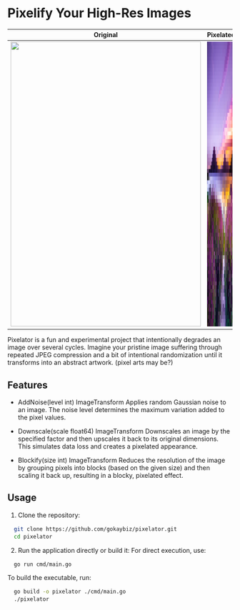 # Pixelify Your High-Res Images
Original                   |       Pixelated
:-------------------------:|:-------------------------:
<img src="./.readme/mark-harpur-K2s_YE031CA-unsplash.jpg" height="638" width="426"/>      |     <img src="./.readme/mark-harpur-K2s_YE031CA-unsplash_pixelated.jpg" height="638" width="426"/>

Pixelator is a fun and experimental project that intentionally degrades an image over several cycles.
Imagine your pristine image suffering through repeated JPEG compression and a bit of intentional randomization until it transforms into an abstract artwork. (pixel arts may be?)

## Features

- AddNoise(level int) ImageTransform
  Applies random Gaussian noise to an image. The noise level determines the maximum variation added to the pixel values.

- Downscale(scale float64) ImageTransform
  Downscales an image by the specified factor and then upscales it back to its original dimensions. This simulates data loss and creates a pixelated appearance.

- Blockify(size int) ImageTransform
  Reduces the resolution of the image by grouping pixels into blocks (based on the given size) and then scaling it back up, resulting in a blocky, pixelated effect.


## Usage

1. Clone the repository:
  ```bash
    git clone https://github.com/gokaybiz/pixelator.git
    cd pixelator
  ```
2. Run the application directly or build it:
  For direct execution, use:
  ```bash
    go run cmd/main.go
  ```
  To build the executable, run:
  ```bash
    go build -o pixelator ./cmd/main.go
    ./pixelator
  ```
